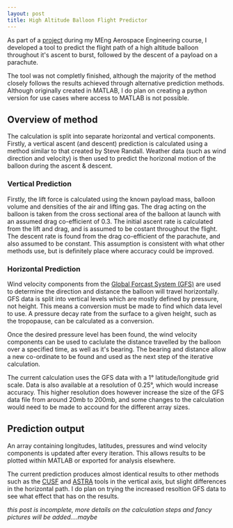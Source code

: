 ```yaml
---
layout: post
title: High Altitude Balloon Flight Predictor
---
```


As part of a [project](https://blogs.uwe.ac.uk/engineering/high-altitude-balloons-3d-printed-rockets-and-a-national-award/) during my MEng Aerospace Engineering course, I developed a tool to predict the flight path of a high altitude balloon throughout it's ascent to burst, followed by the descent of a payload on a parachute.

The tool was not completly finished, although the majority of the method closely follows the results achieved through alternative prediction methods. Although originally created in MATLAB, I do plan on creating a python version for use cases where access to MATLAB is not possible.

## Overview of method

The calculation is split into separate horizontal and vertical components. Firstly, a vertical ascent (and descent) prediction is calculated using a method similar to that created by Steve Randall. Weather data (such as wind direction and velocity) is then used to predict the horizonal motion of the balloon during the ascent & descent.

### Vertical Prediction

Firstly, the lift force is calculated using the known payload mass, balloon volume and densities of the air and lifting gas. The drag acting on the balloon is taken from the cross sectional area of the balloon at launch with an assumed drag co-efficient of 0.3. The initial ascent rate is calculated from the lift and drag, and is assumed to be costant throughout the flight. The descent rate is found from the drag co-efficient of the parachute, and also assumed to be constant. This assumption is consistent with what other methods use, but is definitely place where accuracy could be improved.

### Horizontal Prediction

Wind velocity components from the [Global Forcast System (GFS)](https://www.ncdc.noaa.gov/data-access/model-data/model-datasets/global-forcast-system-gfs) are used to determine the direction and distance the balloon will travel horizontally. GFS data is split into vertical levels which are mostly defined by pressure, not height. This means a conversion must be made to find which data level to use. A pressure decay rate from the surface to a given height, such as the tropopause, can be calculated as a conversion.

Once the desired pressure level has been found, the wind velocity components can be used to caclulate the distance travelled by the balloon over a specified time, as well as it's bearing. The bearing and distance allow a new co-ordinate to be found and used as the next step of the iterative calculation.

The current calculation uses the GFS data with a 1° latitude/longitude grid scale. Data is also available at a resolution of 0.25°, which would increase accuracy. This higher resolution does however increase the size of the GFS data file from around 20mb to 200mb, and some changes to the calculation would need to be made to accound for the different array sizes.

## Prediction output

An array containing longitudes, latitudes, pressures and wind velocity components is updated after every iteration. This allows results to be plotted within MATLAB or exported for analysis elsewhere.

The current prediction produces almost identical results to other methods such as the [CUSF](http://predict.habhub.org/) and [ASTRA](http://astra-planner.soton.ac.uk/) tools in the vertical axis, but slight differences in the horizontal path. I do plan on trying the increased resoltion GFS data to see what effect that has on the results.

*this post is incomplete, more details on the calculation steps and fancy pictures will be added....maybe*

